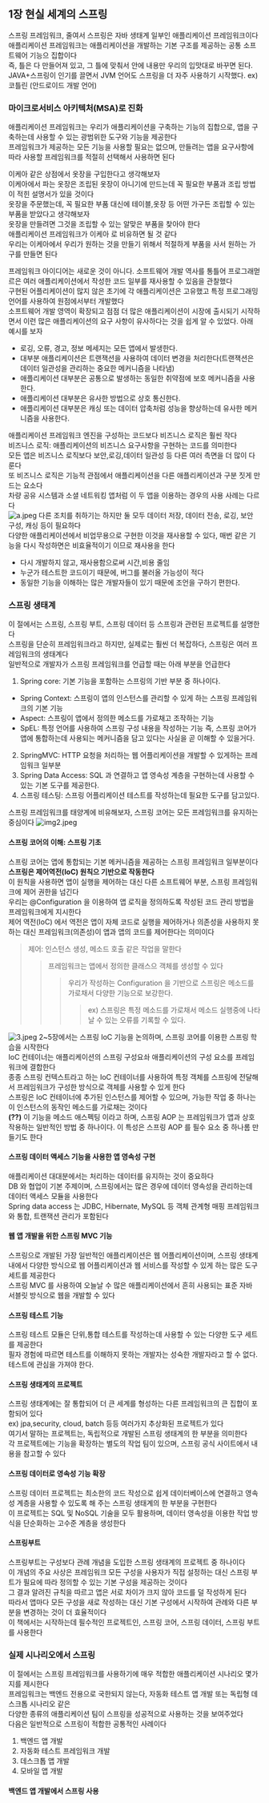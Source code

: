 ## 1장 현실 세계의 스프링
스프링 프레임워크, 줄여서 스프링은 자바 생태계 일부인 애플리케이션 프레임워크이다 <br>
애플리케이션 프레임워크는 애플리케이션을 개발하는 기본 구조를 제공하는 공통 소프트웨어 기능으 집합이다<br>
즉, 틀은 다 만들어져 있고, 그 틀에 맞춰서 안에 내용만 우리의 입맛대로 바꾸면 된다. <br>
JAVA+스프링이 인기를 끌면서 JVM 언어도 스프링을 더 자주 사용하기 시작했다. ex) 코틀린 (안드로이드 개발 언어) <br>

### 마이크로서비스 아키텍처(MSA)로 진화
애플리케이션 프레임워크는 우리가 애플리케이션을 구축하는 기능의 집합으로, 앱을 구축하는데 사용할 수 있는 광범위한 도구와 기능을 제공한다 <br>
프레임워크가 제공하는 모든 기능을 사용할 필요는 없으며, 만들려는 앱을 요구사항에 따라 사용할 프레임워크를 적절히 선택해서 사용하면 된다 <br>

이케아 같은 상점에서 옷장을 구입한다고 생각해보자 <br>
이케아에서 파는 옷장은 조립된 옷장이 아니기에 만드는데 꼭 필요한 부품과 조립 방법이 적힌 설명서가 있을 것이다 <br>
옷장을 주문했는데, 꼭 필요한 부품 대신에 테이블,옷장 등 어떤 가구든 조립할 수 있는 부품을 받았다고 생각해보자 <br>
옷장을 만들려면 그것을 조립할 수 있는 알맞은 부품을 찾아야 한다 <br>
애플리케이션 프레임워크가 이케아 로 비유하면 될 것 같다 <br>
우리는 이케아에서 우리가 원하는 것을 만들기 위해서 적절하게 부품을 사서 원하는 가구를 만들면 된다 <br>

프레임워크 아이디어는 새로운 것이 아니다. 소프트웨어 개발 역사를 통틀어 프로그래먿르은 여러 애플리케이션에서 작성한 코드 일부를 재사용할 수 있음을 관찰했다 <br>
구현된 어플리케이션이 많지 않은 초기에 각 애플리케이션은 고유했고 특정 프로그래밍 언어를 사용하여 원점에서부터 개발했다 <br>
소프트웨어 개발 영역이 확장되고 점점 더 많은 애플리케이션이 시장에 출시되기 시작하면서 이런 많은 애플리케이션의 요구 사항이 유사하다는 것을 쉽게 알 수 있었다. 아래 예시를 보자 <br>
- 로깅, 오류, 경고, 정보 메세지는 모든 앱에서 발생한다.
- 대부분 애플리케이션은 트랜잭션을 사용하여 데이터 변경을 처리한다(트랜잭션은 데이터 일관성을 관리하는 중요한 메커니즘을 나타냄)
- 애플리케이션 대부분은 공통으로 발생하는 동일한 취약점에 보호 메커니즘을 사용한다.
- 애플리케이션 대부분은 유사한 방법으로 상호 통신한다.
- 애플리케이션 대부분은 캐싱 또는 데이터 압축처럼 성능을 향상하는데 유사한 메커니즘을 사용한다.

애플리케이션 프레임워크 엔진을 구성하는 코드보다 비즈니스 로직은 훨씬 작다 <br>
비즈니스 로직: 애플리케이션의 비즈니스 요구사항을 구현하는 코드를 의미한다 <br>
모든 앱은 비즈니스 로직보다 보안,로깅,데이터 일관성 등 다른 여러 측면을 더 많이 다룬다<br>
또 비즈니스 로직은 기능적 관점에서 애플리케이션을 다른 애플리케이션과 구분 짓게 만드는 요소다 <br>
차량 공유 시스템과 소셜 네트워킹 앱처럼 이 두 앱을 이용하는 경우의 사용 사례는 다르다<br>
![a.jpeg](a.jpeg)
다른 조치를 취하기는 하지만 둘 모두 데이터 저장, 데이터 전송, 로깅, 보안 구성, 캐싱 등이 필요하다 <br>
다양한 애플리케이션에서 비업무용으로 구현한 이것을 재사용할 수 있다, 매번 같은 기능을 다시 작성하면은 비효율적이기 이므로 재사용을 한다 <br>
- 다시 개발하지 않고, 재사용함으로써 시간,비용 줄임
- 누군가 테스트한 코드이기 때문에, 버그를 불러올 가능성이 적다
- 동일한 기능을 이해하는 많은 개발자들이 있기 때문에 조언을 구하기 편한다.


### 스프링 생태계
이 절에서는 스프링, 스프링 부트, 스프링 데이터 등 스프링과 관련된 프로젝트를 설명한다 <br>
스프링을 단순히 프레임워크라고 하지만, 실제로는 훨씬 더 복잡하다, 스프링은 여러 프레임워크의 생태계다 <br>
일반적으로 개발자가 스프링 프레임워크를 언급할 때는 아래 부분을 언급한다
1) Spring core: 기본 기능을 포함하는 스프링의 기반 부분 중 하나이다.
- Spring Context: 스프링이 앱의 인스턴스를 관리할 수 있게 하는 스프링 프레임워크의 기본 기능
- Aspect: 스프링이 앱에서 정의한 메소드를 가로채고 조작하는 기능
- SpEL: 특정 언어를 사용하여 스프링 구성 내용을 작성하는 기능
즉, 스프링 코어가 앱에 통합하는데 사용되는 메커니즘을 담고 있다는 사실을 곧 이해할 수 있을거다.
2) SpringMVC: HTTP 요청을 처리하는 웹 어플리케이션을 개발할 수 있게하는 프레임워크 일부분
3) Spring Data Access: SQL 과 연결하고 앱 영속성 계층을 구현하는데 사용할 수 있는 기본 도구를 제공한다.
4) 스프링 테스팅: 스프링 어플리케이션 테스트를 작성하는데 필요한 도구를 담고있다.

스프링 프레임워크를 태양계에 비유해보자, 스프링 코어는 모든 프레임워크를 유지하는 중심이다 
![img2.jpeg](img2.jpeg)

#### 스프링 코어의 이해: 스프링 기초
스프링 코어는 앱에 통합되는 기본 메커니즘을 제공하는 스프링 프레임워크 일부분이다 <br>
<b>스프링은 제어역전(IoC) 원칙으 기반으로 작동한다</b> <br>
이 원칙을 사용하면 앱이 실행을 제어하는 대신 다른 소프트웨어 부분, 스프링 프레임워크에 제어 권한을 넘긴다 <br>
우리는 @Configuration 을 이용하여 앱 로직을 정의하도록 작성된 코드 관리 방법을 프레임워크에게 지시한다 <br>
제어 역전(IoC) 에서 역전은 앱이 자체 코드로 실행을 제어하거나 의존성을 사용하지 못하는 대신 프레임워크(의존성)이 앱과 앱의 코드를 제어한다는 의미이다 <br>
> 제어: 인스턴스 생성, 메소드 호출 같은 작업을 말한다 
> > 프레임워크는 앱에서 정의한 클래스으 객체를 생성할 수 있다
> >> 우리가 작성하는 Configuration 을 기반으로 스프링은 메소드를 가로채서 다양한 기능으로 보강한다.
> >>> ex) 스프링은 특정 메소드를 가로채서 메소드 실행중에 나타날 수 있는 오류를 기록할 수 있다.

![3.jpeg](3.jpeg)
2~5장에서는 스프링 IoC 기능을 논의하며, 스프링 코어를 이용한 스프링 학습을 시작한다 <br>
IoC 컨테이너는 애플리케이션의 스프링 구성요솨 애플리케이션의 구성 요소를 프레임워크에 결합한다 <br>
종종 스프링 컨텍스트라고 하는 IoC 컨테이너를 사용하여 특정 객체를 스프링에 전달해서 프레임워크가 구성한 방식으로 객체를 사용할 수 있게 한다 <br>
스프링은 IoC 컨테이너에 추가된 인스턴스를 제어할 수 있으며, 가능한 작업 중 하나는 이 인스턴스의 동작인 메소드를 가로채는 것이다 <br> **(??)**
이 기능을 메소드 애스펙팅 이라고 하며, 스프링 AOP 는 프레임워크가 앱과 상호작용하는 일반적인 방법 중 하나이다. 이 특성은 스프링 AOP 를 필수 요소 중 하나롬 만들기도 한다

#### 스프링 데이터 액세스 기능을 사용한 앱 영속성 구현
애플리케이션 대대분에서는 처리하는 데이터를 유지하는 것이 중요하다 <br>
DB 와 협업이 기본 주제이며, 스프링에서는 많은 경우에 데이터 영속성을 관리하는데 데이터 액세스 모듈을 사용한다 <br>
Spring data access 는 JDBC, Hibernate, MySQL 등 객체 관계형 매핑 프레임워크와 통합, 트랜잭션 관리가 포함된다 <br>

#### 웹 앱 개발을 위한 스프링 MVC 기능
스프링으로 개발된 가장 일반적인 애플리케이션은 웹 어플리케이션이며, 스프링 생태계 내에서 다양한 방식으로 웹 어플리케이션과 웹 서비스를 작성할 수 있게 하는 많은 도구 세트를 제공한다 <br>
스프링 MVC 를 사용하여 오늘날 수 많은 애플리케이션에서 흔히 사용되는 표준 자바 서블릿 방식으로 웹을 개발할 수 있다

#### 스프링 테스트 기능
스프링 테스트 모듈은 단위,통합 테스트를 작성하는데 사용할 수 있는 다양한 도구 세트를 제공한다 <br>
필자 경험에 따르면 테스트를 이해하지 못하는 개발자는 성숙한 개발자라고 할 수 없다. 테스트에 관심을 가져야 한다.

#### 스프링 생태계의 프로젝트
스프링 생태계에는 잘 통합되어 더 큰 세계를 형성하는 다른 프레임워크의 큰 집합이 포함되어 있다 <br>
ex) jpa,security, cloud, batch 등등 여러가지 추상화된 프로젝트가 있다 <br>
여기서 말하는 프로젝트는, 독립적으로 개발된 스프링 생태계의 한 부분을 의미한다 <br>
각 프로젝트에는 기능을 확장하는 별도의 작업 팀이 있으며, 스프링 공식 사이트에서 내용을 참고할 수 있다 <br>

#### 스프링 데이터로 영속성 기능 확장
스프링 데이터 프로젝트는 최소한의 코드 작성으로 쉽게 데이터베이스에 연결하고 영속성 계층을 사용할 수 있도록 해 주는 스프링 생태계의 한 부분을 구현한다 <br>
이 프로젝트는 SQL 및 NoSQL 기술을 모두 활용하며, 데이터 영속성을 이용한 작업 방식을 단순화하는 고수준 계층을 생성한다 <br>

#### 스프링부트
스프링부트는 구성보다 관례 개념을 도입한 스프링 생태계의 프로젝트 중 하나이다 <br>
이 개념의 주요 사상은 프레임워크 모든 구성을 사용자가 직접 설정하는 대신 스프링 부트가 필요에 따라 정의할 수 있는 기본 구성을 제공하는 것이다 <br>
그 결과 알려진 규칙을 따르고 앱은 서로 차이가 크지 않아 코드를 덜 작성하게 된다 <br>
따라서 앱마다 모든 구성을 새로 작성하는 대신 기본 구성에서 시작하여 관례와 다른 부분을 변경하는 것이 더 효율적이다 <br>
이 책에서는 시작하는데 필수적인 프로젝트인, 스프링 코어, 스프링 데이터, 스프링 부트를 사용한다 <br>

### 실제 시나리오에서 스프링
이 절에서는 스프링 프레임워크를 사용하기에 매우 적합한 애플리케이션 시나리오 몇가지를 제시한다 <br>
프레임워크는 백엔드 전용으로 국한되지 않는다, 자동화 테스트 앱 개발 또는 독립형 데스크톱 시나리오 같은 <Br>
다양한 종류의 애플리케이션 팀이 스프링을 성공적으로 사용하는 것을 보여주었다 <br>
다음은 일반적으로 스프링이 적합한 공통적인 사례이다
1) 백엔드 앱 개발
2) 자동화 테스트 프레임워크 개발
3) 데스크톱 앱 개발
4) 모바일 앱 개발

#### 백엔드 앱 개발에서 스프링 사용


































